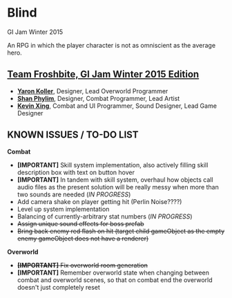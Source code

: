 # Blind
GI Jam Winter 2015

An RPG in which the player character is not as omniscient as the average hero.

## [Team Froshbite, GI Jam Winter 2015 Edition](https://github.com/orgs/FroshBite/teams/gi-jam-winter-2015)

* [**Yaron Koller**](https://github.com/yaronkoller), Designer, Lead Overworld Programmer
* [**Shan Phylim**](https://github.com/shanpls), Designer, Combat Programmer, Lead Artist
* [**Kevin Xing**](http://github.com/ggkevinxing), Combat and UI Programmer, Sound Designer, Lead Game Designer

## KNOWN ISSUES / TO-DO LIST

**Combat**

* **[IMPORTANT]** Skill system implementation, also actively filling skill description box with text on button hover
* **[IMPORTANT]** In tandem with skill system, overhaul how objects call audio files as the present solution will be really messy when more than two sounds are needed (*IN PROGRESS*)
* Add camera shake on player getting hit (Perlin Noise????)
* Level up system implementation
* Balancing of currently-arbitrary stat numbers (*IN PROGRESS*)
* ~~Assign unique sound effects for boss prefab~~
* ~~Bring back enemy red flash on hit (target child gameObject as the empty enemy gameObject does not have a renderer)~~

**Overworld**

* ~~**[IMPORTANT]** Fix overworld room generation~~
* **[IMPORTANT]** Remember overworld state when changing between combat and overworld scenes, so that on combat end the overworld doesn't just completely reset 
